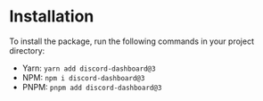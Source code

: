 # Installation

To install the package, run the following commands in your project directory:
- Yarn: ``yarn add discord-dashboard@3``
- NPM: ``npm i discord-dashboard@3``
- PNPM: ``pnpm add discord-dashboard@3``
